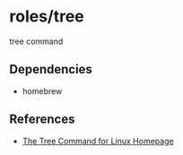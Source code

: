 # roles/tree
tree command



## Dependencies
- homebrew



## References
- [The Tree Command for Linux Homepage](http://mama.indstate.edu/users/ice/tree/)

